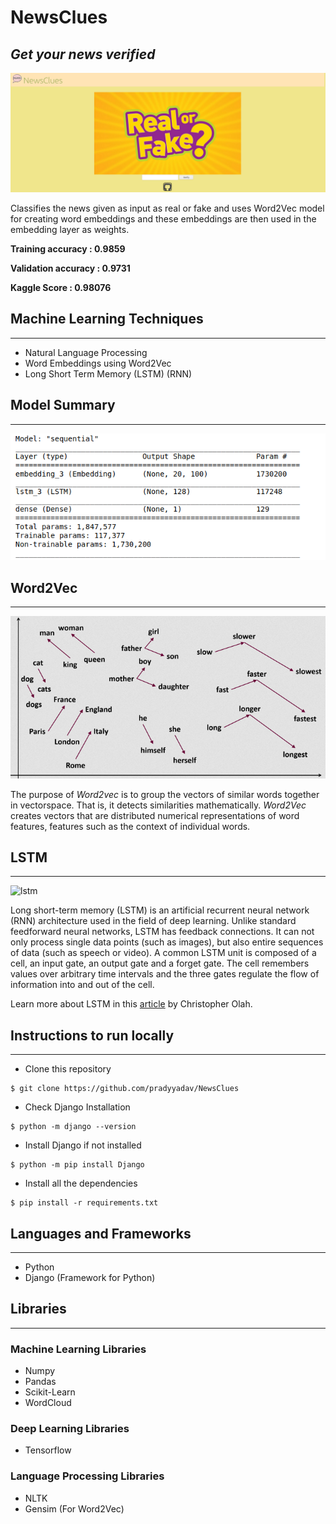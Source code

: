 # NewsClues
## _Get your news verified_

![image_0](https://github.com/pradyyadav/Images/blob/main/newsclus.png?raw=true)

Classifies the news given as input as real or fake and uses Word2Vec model for creating word embeddings and these embeddings are then used in the embedding layer as weights.

**Training accuracy   : 0.9859**

**Validation accuracy : 0.9731**

**Kaggle Score : 0.98076**

## Machine Learning Techniques
---
- Natural Language Processing
- Word Embeddings using Word2Vec
- Long Short Term Memory (LSTM) (RNN)

## Model Summary
---
![summary](https://github.com/pradyyadav/Images/blob/main/lstmnews.png?raw=true)

## Word2Vec
---
![w2v_image](https://github.com/pradyyadav/Images/blob/main/w2v.png?raw=true)

The purpose of *Word2vec* is to group the vectors of similar words together in vectorspace. That is, it detects similarities mathematically. *Word2Vec* creates vectors that are distributed numerical representations of word features, features such as the context of individual words.

## LSTM
---
![lstm](https://colah.github.io/posts/2015-08-Understanding-LSTMs/img/LSTM3-chain.png)

Long short-term memory (LSTM) is an artificial recurrent neural network (RNN) architecture used in the field of deep learning. Unlike standard feedforward neural networks, LSTM has feedback connections. It can not only process single data points (such as images), but also entire sequences of data (such as speech or video). A common LSTM unit is composed of a cell, an input gate, an output gate and a forget gate. The cell remembers values over arbitrary time intervals and the three gates regulate the flow of information into and out of the cell. 

Learn more about LSTM in this [article](https://colah.github.io/posts/2015-08-Understanding-LSTMs/) by Christopher Olah.

## Instructions to run locally
---
- Clone this repository

```
$ git clone https://github.com/pradyyadav/NewsClues 
```


- Check Django Installation

``` 
$ python -m django --version 
```


- Install Django if not installed

``` 
$ python -m pip install Django
```


- Install all the dependencies

```
$ pip install -r requirements.txt
```


## Languages and Frameworks
---
- Python
- Django (Framework for Python)

## Libraries
---
### Machine Learning Libraries
- Numpy
- Pandas
- Scikit-Learn
- WordCloud
### Deep Learning Libraries
- Tensorflow
### Language Processing Libraries
- NLTK
- Gensim (For Word2Vec)


